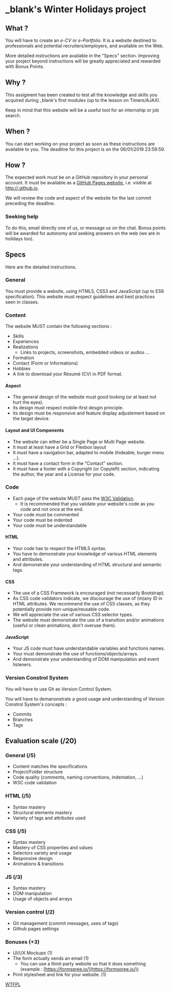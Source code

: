 # \_blank's Winter Holidays project

## What ?

You will have to create an _e-CV_ or _e-Portfolio_.
It is a website destined to professionals and potential recruiters/employers, and available on the Web.

More detailed instructions are available in the "Specs" section.
Improving your project beyond instructions will be greatly appreciated and rewarded with Bonus Points.

## Why ?

This assigment has been created to test all the knowledge and skills you acquired during \_blank's first modules (up to the lesson on Timers/AJAX).

Keep in mind that this website will be a useful tool for an internship or job search.

## When ?

You can start working on your project as soon as these instructions are available to you.
The deadline for this project is on the 06/01/2019 23:59:59.

## How ?

The expected work must be on a GitHub repository in your personal account.
It must be available as a [GitHub Pages website](https://pages.github.com/), i.e. visible at [http://<your-username>.github.io](http://\<your-username\>.github.io).

We will review the code and aspect of the website for the last commit preceding the deadline.


### Seeking help

To do this, email directly one of us, or message us on the chat.
Bonus points will be awarded for autonomy and seeking answers on the web (we are in holidays too).

## Specs

Here are the detailed instructions.

### General

You must provide a website, using HTML5, CSS3 and JavaScript (up to ES6 specification).
This website must respect guidelines and best practices seen in classes.

### Content

The website MUST contain the following sections :
- Skills
- Experiences
- Realizations
  - Links to projects, screenshots, embedded videos or audios ...
- Formation
- Contact (Form or Informations)
- Hobbies
- A link to download your Résumé (CV) in PDF format.

#### Aspect

- The general design of the website must good looking (or at least not hurt the eyes).
- its design must respect mobile-first desgin principle.
- its design must be responsive and feature display adjustement based on the target device.

#### Layout and UI Components

- The website can either be a Single Page or Multi Page website.
- It must at least have a Grid or Flexbox layout
- It must have a navigation bar, adapted to mobile (hideable, burger menu ...).
- It must have a contact form in the "Contact" section.
- It must have a footer with a Copyright (or Copyleft) section, indicating the author, the year and a License for your code.

### Code

- Each page of the website MUST pass the [W3C Validation](https://validator.w3.org/unicorn/).
  - It is recommended that you validate your website's code as you code and not once at the end.
- Your code must be commented
- Your code must be indented
- Your code must be understandable

#### HTML
- Your code has to respect the HTML5 syntax.
- You have to demonstrate your knowledge of various HTML elements and attributes.
- And demonstrate your understanding of HTML structural and semantic tags.

#### CSS
- The use of a CSS Framework is encouraged (not necessarily Bootstrap).
- As CSS code validators indicate, we discourage the use of (m)any ID in HTML attributes. We recommend the use of CSS classes, as they potentially provide non-unique/reusable code.
- We will appreciate the use of various CSS selector types.
- The website must demonstrate the use of a transition and/or animations (useful or clean animations, don't overuse them).

#### JavaScript
- Your JS code must have understandable variables and functions names.
- Your must demonstrate the use of functions/objects/arrays.
- And demonstrate your understanding of DOM manipulation and event listeners.

### Version Constrol System
You will have to use Git as Version Control System.

You will have to demanonstrate a good usage and understanding of Version Constrol System's concepts :
- Commits
- Branches
- Tags

## Evaluation scale (/20)

### General (/5)
- Content matches the specifications
- Project/Folder structure
- Code quality (comments, naming conventions, indentation, ...)
- W3C code validation

### HTML (/5)
- Syntax mastery
- Structural elements mastery
- Variety of tags and attributes used

### CSS (/5)
- Syntax mastery
- Mastery of CSS properties and values
- Selectors variety and usage
- Responsive design
- Animations & transitions

### JS (/3)
- Syntax mastery
- DOM manipulation
- Usage of objects and arrays

### Version control (/2)
- Git management (commit messages, uses of tags)
- Github pages settings

### Bonuses (+3)

- UI/UX Mockups (1)
- The form actually sends an email (1)
  - You can use a third-party website so that it does something (example : [https://formspree.io/](https://formspree.io/))
- Print stylesheet and link for your website. (1)

[WTFPL](https://fr.wikipedia.org/wiki/WTFPL)

